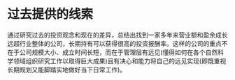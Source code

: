 # 过去提供的线索 
通过研究过去的投资观念和现在的差异，总结出找到一家多年来营业额和盈余成长远超行业整体的公司，长期持有可以获得很高的投资报酬率。这样的公司的重点不在于公司规模大小、成立时间长短，而在于管理层有远见(懂得如何在各个自然科学领域组织研究工作以取得巨大成果)且有决心和能力将自己的远见实现(即既重视长期规划又能脚踏实地做好当下日常工作)。